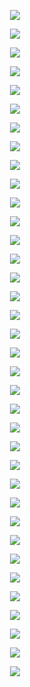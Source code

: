 <p align="center"> <img src= 'all_figs/MLP(mode=0018,n_h_l=5,n_n=512,Run=1,Epoch=0000,step=000,UnLearned,train_loss=0.693,train_acc=50.94,test_loss=0.693,test_acc=50.3).png' /> </p>
<p align="center"> <img src= 'all_figs/MLP(mode=0018,n_h_l=5,n_n=512,Run=1,Epoch=0001,step=003,Learned,train_loss=0.693,train_acc=49.06,test_loss=0.693,test_acc=49.7).png' /> </p>
<p align="center"> <img src= 'all_figs/MLP(mode=0018,n_h_l=5,n_n=512,Run=1,Epoch=0001,step=006,Learned,train_loss=0.696,train_acc=50.94,test_loss=0.699,test_acc=50.3).png' /> </p>
<p align="center"> <img src= 'all_figs/MLP(mode=0018,n_h_l=5,n_n=512,Run=1,Epoch=0001,step=009,Learned,train_loss=0.69,train_acc=50.94,test_loss=0.692,test_acc=50.3).png' /> </p>
<p align="center"> <img src= 'all_figs/MLP(mode=0018,n_h_l=5,n_n=512,Run=1,Epoch=0002,step=003,Learned,train_loss=0.677,train_acc=68.75,test_loss=0.681,test_acc=62.9).png' /> </p>
<p align="center"> <img src= 'all_figs/MLP(mode=0018,n_h_l=5,n_n=512,Run=1,Epoch=0002,step=006,Learned,train_loss=0.618,train_acc=74.38,test_loss=0.641,test_acc=68.5).png' /> </p>
<p align="center"> <img src= 'all_figs/MLP(mode=0018,n_h_l=5,n_n=512,Run=1,Epoch=0002,step=009,Learned,train_loss=0.51,train_acc=74.69,test_loss=0.575,test_acc=69.65).png' /> </p>
<p align="center"> <img src= 'all_figs/MLP(mode=0018,n_h_l=5,n_n=512,Run=1,Epoch=0003,step=010,Learned,train_loss=0.522,train_acc=73.59,test_loss=0.543,test_acc=72.4).png' /> </p>
<p align="center"> <img src= 'all_figs/MLP(mode=0018,n_h_l=5,n_n=512,Run=1,Epoch=0004,step=010,Learned,train_loss=0.438,train_acc=77.66,test_loss=0.476,test_acc=73.65).png' /> </p>
<p align="center"> <img src= 'all_figs/MLP(mode=0018,n_h_l=5,n_n=512,Run=1,Epoch=0005,step=010,Learned,train_loss=0.404,train_acc=78.91,test_loss=0.482,test_acc=73.0).png' /> </p>
<p align="center"> <img src= 'all_figs/MLP(mode=0018,n_h_l=5,n_n=512,Run=1,Epoch=0006,step=010,Learned,train_loss=0.374,train_acc=75.62,test_loss=0.437,test_acc=72.3).png' /> </p>
<p align="center"> <img src= 'all_figs/MLP(mode=0018,n_h_l=5,n_n=512,Run=1,Epoch=0007,step=010,Learned,train_loss=0.353,train_acc=77.34,test_loss=0.391,test_acc=73.9).png' /> </p>
<p align="center"> <img src= 'all_figs/MLP(mode=0018,n_h_l=5,n_n=512,Run=1,Epoch=0008,step=010,Learned,train_loss=0.343,train_acc=78.28,test_loss=0.415,test_acc=72.4).png' /> </p>
<p align="center"> <img src= 'all_figs/MLP(mode=0018,n_h_l=5,n_n=512,Run=1,Epoch=0009,step=010,Learned,train_loss=0.345,train_acc=78.91,test_loss=0.404,test_acc=73.1).png' /> </p>
<p align="center"> <img src= 'all_figs/MLP(mode=0018,n_h_l=5,n_n=512,Run=1,Epoch=0010,step=010,Learned,train_loss=0.343,train_acc=78.59,test_loss=0.41,test_acc=72.0).png' /> </p>
<p align="center"> <img src= 'all_figs/MLP(mode=0018,n_h_l=5,n_n=512,Run=1,Epoch=0020,step=010,Learned,train_loss=0.336,train_acc=77.5,test_loss=0.444,test_acc=70.5).png' /> </p>
<p align="center"> <img src= 'all_figs/MLP(mode=0018,n_h_l=5,n_n=512,Run=1,Epoch=0030,step=010,Learned,train_loss=0.336,train_acc=79.69,test_loss=0.513,test_acc=72.35).png' /> </p>
<p align="center"> <img src= 'all_figs/MLP(mode=0018,n_h_l=5,n_n=512,Run=1,Epoch=0040,step=010,Learned,train_loss=0.332,train_acc=78.44,test_loss=0.565,test_acc=72.4).png' /> </p>
<p align="center"> <img src= 'all_figs/MLP(mode=0018,n_h_l=5,n_n=512,Run=1,Epoch=0050,step=010,Learned,train_loss=0.343,train_acc=79.22,test_loss=0.434,test_acc=72.5).png' /> </p>
<p align="center"> <img src= 'all_figs/MLP(mode=0018,n_h_l=5,n_n=512,Run=1,Epoch=0060,step=010,Learned,train_loss=0.332,train_acc=80.0,test_loss=0.62,test_acc=73.0).png' /> </p>
<p align="center"> <img src= 'all_figs/MLP(mode=0018,n_h_l=5,n_n=512,Run=1,Epoch=0070,step=010,Learned,train_loss=0.328,train_acc=80.94,test_loss=0.714,test_acc=73.75).png' /> </p>
<p align="center"> <img src= 'all_figs/MLP(mode=0018,n_h_l=5,n_n=512,Run=1,Epoch=0080,step=010,Learned,train_loss=0.328,train_acc=80.47,test_loss=0.667,test_acc=73.45).png' /> </p>
<p align="center"> <img src= 'all_figs/MLP(mode=0018,n_h_l=5,n_n=512,Run=1,Epoch=0090,step=010,Learned,train_loss=0.34,train_acc=78.75,test_loss=0.732,test_acc=72.95).png' /> </p>
<p align="center"> <img src= 'all_figs/MLP(mode=0018,n_h_l=5,n_n=512,Run=1,Epoch=0100,step=010,Learned,train_loss=0.325,train_acc=80.0,test_loss=0.861,test_acc=74.5).png' /> </p>
<p align="center"> <img src= 'all_figs/MLP(mode=0018,n_h_l=5,n_n=512,Run=1,Epoch=0200,step=010,Learned,train_loss=0.318,train_acc=79.53,test_loss=1.19,test_acc=73.55).png' /> </p>
<p align="center"> <img src= 'all_figs/MLP(mode=0018,n_h_l=5,n_n=512,Run=1,Epoch=0300,step=010,Learned,train_loss=0.263,train_acc=82.03,test_loss=2.124,test_acc=75.55).png' /> </p>
<p align="center"> <img src= 'all_figs/MLP(mode=0018,n_h_l=5,n_n=512,Run=1,Epoch=0400,step=010,Learned,train_loss=0.258,train_acc=82.81,test_loss=1.561,test_acc=76.3).png' /> </p>
<p align="center"> <img src= 'all_figs/MLP(mode=0018,n_h_l=5,n_n=512,Run=1,Epoch=0500,step=010,Learned,train_loss=0.24,train_acc=84.22,test_loss=1.854,test_acc=76.9).png' /> </p>
<p align="center"> <img src= 'all_figs/MLP(mode=0018,n_h_l=5,n_n=512,Run=1,Epoch=0600,step=010,Learned,train_loss=0.27,train_acc=84.06,test_loss=2.219,test_acc=76.9).png' /> </p>
<p align="center"> <img src= 'all_figs/MLP(mode=0018,n_h_l=5,n_n=512,Run=1,Epoch=0700,step=010,Learned,train_loss=0.23,train_acc=85.0,test_loss=1.105,test_acc=77.7).png' /> </p>
<p align="center"> <img src= 'all_figs/MLP(mode=0018,n_h_l=5,n_n=512,Run=1,Epoch=0800,step=010,Learned,train_loss=0.221,train_acc=85.16,test_loss=0.496,test_acc=78.3).png' /> </p>
<p align="center"> <img src= 'all_figs/MLP(mode=0018,n_h_l=5,n_n=512,Run=1,Epoch=0900,step=010,Learned,train_loss=0.192,train_acc=89.22,test_loss=0.875,test_acc=81.3).png' /> </p>
<p align="center"> <img src= 'all_figs/MLP(mode=0018,n_h_l=5,n_n=512,Run=1,Epoch=1000,step=010,Learned,train_loss=0.163,train_acc=91.25,test_loss=1.03,test_acc=83.95).png' /> </p>
<p align="center"> <img src= 'all_figs/MLP(mode=0018,n_h_l=5,n_n=512,Run=1,Epoch=2000,step=010,Learned,train_loss=0.083,train_acc=96.25,test_loss=2.237,test_acc=88.95).png' /> </p>
<p align="center"> <img src= 'all_figs/MLP(mode=0018,n_h_l=5,n_n=512,Run=1,Epoch=3000,step=010,Learned,train_loss=0.077,train_acc=96.25,test_loss=3.016,test_acc=88.8).png' /> </p>
<p align="center"> <img src= 'all_figs/MLP(mode=0018,n_h_l=5,n_n=512,Run=1,Epoch=4000,step=010,Learned,train_loss=0.056,train_acc=97.66,test_loss=4.022,test_acc=89.75).png' /> </p>
